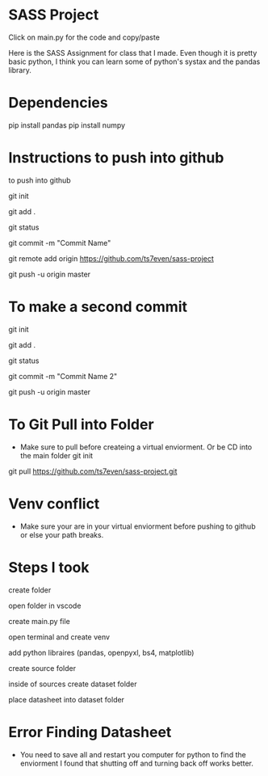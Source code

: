 # SASS Project
Click on main.py for the code and copy/paste  

Here is the SASS Assignment for class that I made. Even though it is pretty basic python, I think you can learn some of python's systax and the pandas library. 

# Dependencies 
pip install pandas 
pip install numpy

# Instructions to push into github 
to push into github 

git init 

git add . 

git status 

git commit -m "Commit Name"

git remote add origin https://github.com/ts7even/sass-project

git push -u origin master 

# To make a second commit 
git init 

git add . 

git status 

git commit -m "Commit Name 2"

git push -u origin master

# To Git Pull into Folder 
- Make sure to pull before createing a virtual enviorment. Or be CD into the main folder 
git init 

git pull https://github.com/ts7even/sass-project.git


# Venv conflict
- Make sure your are in your virtual enviorment before pushing to github or else your path breaks.

# Steps I took 
create folder 

open folder in vscode 

create main.py file 

open terminal and create venv

add python libraires (pandas, openpyxl, bs4, matplotlib)

create source folder

inside of sources create dataset folder 

place datasheet into dataset folder

# Error Finding Datasheet
- You need to save all and restart you computer for python to find the enviorment
I found that shutting off and turning back off works better. 
